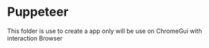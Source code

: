 # Puppeteer
This folder is use to create a app only will be use on ChromeGui with interaction Browser

